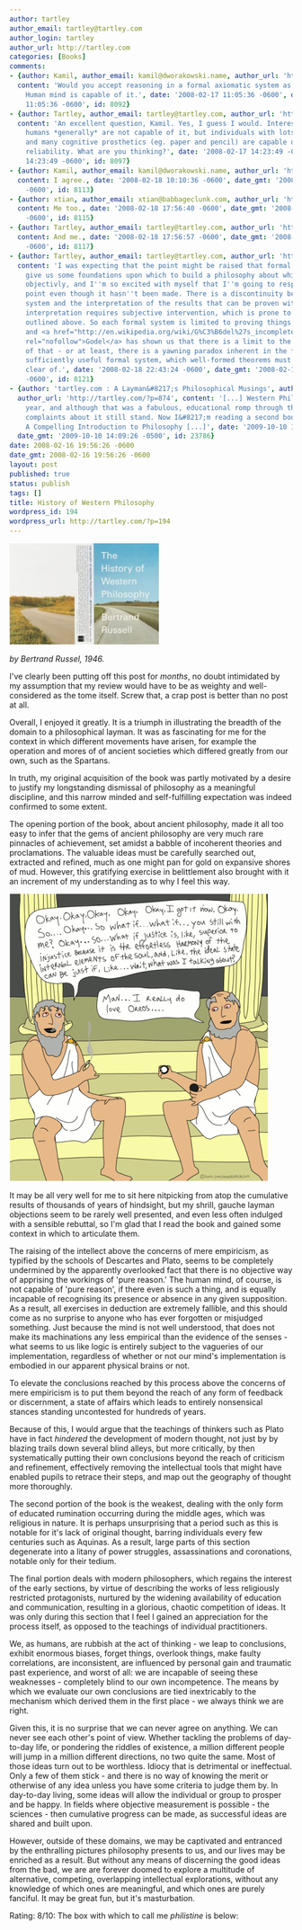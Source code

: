 ```yaml
---
author: tartley
author_email: tartley@tartley.com
author_login: tartley
author_url: http://tartley.com
categories: [Books]
comments:
- {author: Kamil, author_email: kamil@dworakowski.name, author_url: 'http://blog.kamil.dworakowski.name',
  content: 'Would you accept reasoning in a formal axiomatic system as pure reason?
    Human mind is capable of it.', date: '2008-02-17 11:05:36 -0600', date_gmt: '2008-02-17
    11:05:36 -0600', id: 8092}
- {author: Tartley, author_email: tartley@tartley.com, author_url: 'http://tartley.com',
  content: 'An excellent question, Kamil. Yes, I guess I would. Interesting also that
    humans *generally* are not capable of it, but individuals with lots of training
    and many cognitive prosthetics (eg. paper and pencil) are capable of it with reasonable
    reliability. What are you thinking?', date: '2008-02-17 14:23:49 -0600', date_gmt: '2008-02-17
    14:23:49 -0600', id: 8097}
- {author: Kamil, author_email: kamil@dworakowski.name, author_url: 'http://blog.kamil.dworakowski.name',
  content: I agree., date: '2008-02-18 10:10:36 -0600', date_gmt: '2008-02-18 10:10:36
    -0600', id: 8113}
- {author: xtian, author_email: xtian@babbageclunk.com, author_url: 'http://babbageclunk.com',
  content: Me too., date: '2008-02-18 17:56:40 -0600', date_gmt: '2008-02-18 17:56:40
    -0600', id: 8115}
- {author: Tartley, author_email: tartley@tartley.com, author_url: 'http://tartley.com',
  content: And me., date: '2008-02-18 17:56:57 -0600', date_gmt: '2008-02-18 17:56:57
    -0600', id: 8117}
- {author: Tartley, author_email: tartley@tartley.com, author_url: 'http://tartley.com',
  content: 'I was expecting that the point might be raised that formal systems therefore
    give us some foundations upon which to build a philosophy about which we can speak
    objectivly, and I''m so excited with myself that I''m going to respond to the
    point even though it hasn''t been made. There is a discontinuity between any formal
    system and the interpretation of the results that can be proven with it - that
    interpretation requires subjective intervention, which is prone to the human fallibilities
    outlined above. So each formal system is limited to proving things about itself,
    and <a href="http://en.wikipedia.org/wiki/G%C3%B6del%27s_incompleteness_theorems"
    rel="nofollow">Godel</a> has shown us that there is a limit to the usefulness
    of that - or at least, there is a yawning paradox inherent in the fabric of any
    sufficiently useful formal system, which well-formed theorems must steer well
    clear of.', date: '2008-02-18 22:43:24 -0600', date_gmt: '2008-02-18 22:43:24
    -0600', id: 8121}
- {author: 'tartley.com : A Layman&#8217;s Philosophical Musings', author_email: '',
  author_url: 'http://tartley.com/?p=874', content: '[...] Western Philosophy last
    year, and although that was a fabulous, educational romp through the field, my
    complaints about it still stand. Now I&#8217;m reading a second book, Think :
    A Compelling Introduction to Philosophy [...]', date: '2009-10-10 15:09:26 -0500',
  date_gmt: '2009-10-10 14:09:26 -0500', id: 23786}
date: 2008-02-16 19:56:26 -0600
date_gmt: 2008-02-16 19:56:26 -0600
layout: post
published: true
status: publish
tags: []
title: History of Western Philosophy
wordpress_id: 194
wordpress_url: http://tartley.com/?p=194
---
```


![historyofwesternphilosophy.jpg](/assets/2007/07/historyofwesternphilosophy.jpg)

*by Bertrand Russel, 1946.*

I've clearly been putting off this post for *months*, no doubt
intimidated by my assumption that my review would have to be as weighty
and well-considered as the tome itself. Screw that, a crap post is
better than no post at all.

Overall, I enjoyed it greatly. It is a triumph in illustrating the
breadth of the domain to a philosophical layman. It was as fascinating
for me for the context in which different movements have arisen, for
example the operation and mores of of ancient societies which differed
greatly from our own, such as the Spartans.

In truth, my original acquisition of the book was partly motivated by a
desire to justify my longstanding dismissal of philosophy as a
meaningful discipline, and this narrow minded and self-fulfilling
expectation was indeed confirmed to some extent.

The opening portion of the book, about ancient philosophy, made it all
too easy to infer that the gems of ancient philosophy are very much rare
pinnacles of achievement, set amidst a babble of incoherent theories and
proclamations. The valuable ideas must be carefully searched out,
extracted and refined, much as one might pan for gold on expansive
shores of mud. However, this gratifying exercise in belittlement also
brought with it an increment of my understanding as to why I feel this
way.

[![Plato's greatest finest hour](/assets/2008/02/platos-greatest-hour.gif)](http://www.ashersarlin.com/archives/2005/01/oh_come_on_plat.php)

It may be all very well for me to sit here nitpicking from atop the
cumulative results of thousands of years of hindsight, but my shrill,
gauche layman objections seem to be rarely well presented, and even less
often indulged with a sensible rebuttal, so I'm glad that I read the
book and gained some context in which to articulate them.

The raising of the intellect above the concerns of mere empiricism, as
typified by the schools of Descartes and Plato, seems to be completely
undermined by the apparently overlooked fact that there is no objective
way of apprising the workings of 'pure reason.' The human mind, of
course, is not capable of 'pure reason', if there even is such a thing,
and is equally incapable of recognising its presence or absence in any
given supposition. As a result, all exercises in deduction are extremely
fallible, and this should come as no surprise to anyone who has ever
forgotten or misjudged something. Just because the mind is not well
understood, that does not make its machinations any less empirical than
the evidence of the senses - what seems to us like logic is entirely
subject to the vagueries of our implementation, regardless of whether or
not our mind's implementation is embodied in our apparent physical
brains or not.

To elevate the conclusions reached by this process above the concerns of
mere empiricism is to put them beyond the reach of any form of feedback
or discernment, a state of affairs which leads to entirely nonsensical
stances standing uncontested for hundreds of years.

Because of this, I would argue that the teachings of thinkers such as
Plato have in fact *hindered* the development of modern thought, not
just by by blazing trails down several blind alleys, but more
critically, by then systematically putting their own conclusions beyond
the reach of criticism and refinement, effectively removing the
intellectual tools that might have enabled pupils to retrace their
steps, and map out the geography of thought more thoroughly.

The second portion of the book is the weakest, dealing with the only
form of educated rumination occurring during the middle ages, which was
religious in nature. It is perhaps unsurprising that a period such as
this is notable for it's lack of original thought, barring individuals
every few centuries such as Aquinas. As a result, large parts of this
section degenerate into a litany of power struggles, assassinations and
coronations, notable only for their tedium.

The final portion deals with modern philosophers, which regains the
interest of the early sections, by virtue of describing the works of
less religiously restricted protagonists, nurtured by the widening
availability of education and communication, resulting in a glorious,
chaotic competition of ideas. It was only during this section that I
feel I gained an appreciation for the process itself, as opposed to the
teachings of individual practitioners.

We, as humans, are rubbish at the act of thinking - we leap to
conclusions, exhibit enormous biases, forget things, overlook things,
make faulty correlations, are inconsistent, are influenced by personal
gain and traumatic past experience, and worst of all: we are incapable
of seeing these weaknesses - completely blind to our own incompetence.
The means by which we evaluate our own conclusions are tied inextricably
to the mechanism which derived them in the first place - we always think
we are right.

Given this, it is no surprise that we can never agree on anything. We
can never see each other's point of view. Whether tackling the problems
of day-to-day life, or pondering the riddles of existence, a million
different people will jump in a million different directions, no two
quite the same. Most of those ideas turn out to be worthless. Idiocy
that is detrimental or ineffectual. Only a few of them stick - and there
is no way of knowing the merit or otherwise of any idea unless you have
some criteria to judge them by. In day-to-day living, some ideas will
allow the individual or group to prosper and be happy. In fields where
objective measurement is possible - the sciences - then cumulative
progress can be made, as successful ideas are shared and built upon.

However, outside of these domains, we may be captivated and entranced by
the enthralling pictures philosophy presents to us, and our lives may be
enriched as a result. But without any means of discerning the good ideas
from the bad, we are are forever doomed to explore a multitude of
alternative, competing, overlapping intellectual explorations, without
any knowledge of which ones are meaningful, and which ones are purely
fanciful. It may be great fun, but it's masturbation.

Rating: 8/10: The box with which to call me *philistine* is below:

